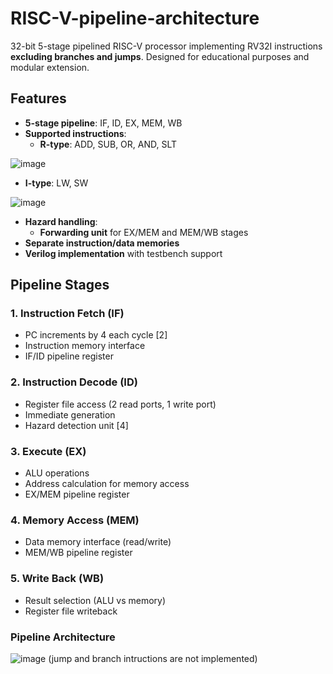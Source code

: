 # RISC-V-pipeline-architecture

32-bit 5-stage pipelined RISC-V processor implementing RV32I instructions **excluding branches and jumps**. Designed for educational purposes and modular extension.

## Features
- **5-stage pipeline**: IF, ID, EX, MEM, WB
- **Supported instructions**:
  - **R-type**: ADD, SUB, OR, AND, SLT
    
 ![image](https://github.com/user-attachments/assets/ac569592-64b1-42c7-a536-032420bfe636)

  - **I-type**: LW, SW
    
![image](https://github.com/user-attachments/assets/0e2332e0-b4a5-4219-a7f3-b5cb9a92599f)
- **Hazard handling**:
  - **Forwarding unit** for EX/MEM and MEM/WB stages
- **Separate instruction/data memories**
- **Verilog implementation** with testbench support

## Pipeline Stages
### 1. Instruction Fetch (IF)
- PC increments by 4 each cycle [2]
- Instruction memory interface
- IF/ID pipeline register

### 2. Instruction Decode (ID)
- Register file access (2 read ports, 1 write port)
- Immediate generation
- Hazard detection unit [4]

### 3. Execute (EX)
- ALU operations
- Address calculation for memory access
- EX/MEM pipeline register

### 4. Memory Access (MEM)
- Data memory interface (read/write)
- MEM/WB pipeline register

### 5. Write Back (WB)
- Result selection (ALU vs memory)
- Register file writeback

### Pipeline Architecture 

![image](https://github.com/user-attachments/assets/d3ba6175-3fde-4568-94e9-3a063bf64f1e)
(jump and branch intructions are not implemented)

